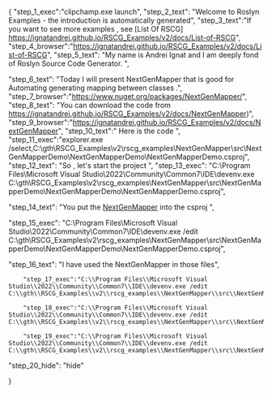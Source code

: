 {
    "step_1_exec":"clipchamp.exe launch",
    "step_2_text": "Welcome to Roslyn Examples - the introduction is automatically generated",
    "step_3_text":"If you want to see more examples , see  [List Of RSCG] https://ignatandrei.github.io/RSCG_Examples/v2/docs/List-of-RSCG",
    "step_4_browser":"https://ignatandrei.github.io/RSCG_Examples/v2/docs/List-of-RSCG",
    "step_5_text": "My name is Andrei Ignat and I am deeply fond of Roslyn Source Code Generator. ",

"step_6_text": "Today I will present NextGenMapper  that is good for Automating generating mapping between classes .",
"step_7_browser":"https://www.nuget.org/packages/NextGenMapper/",
"step_8_text": "You can download the code from https://ignatandrei.github.io/RSCG_Examples/v2/docs/NextGenMapper)",
"step_9_browser":"https://ignatandrei.github.io/RSCG_Examples/v2/docs/NextGenMapper",
"step_10_text":" Here is the code ",
"step_11_exec":"explorer.exe /select,C:\\gth\\RSCG_Examples\\v2\\rscg_examples\\NextGenMapper\\src\\NextGenMapperDemo\\NextGenMapperDemo\\NextGenMapperDemo.csproj",
"step_12_text": "So , let's start the project ",
"step_13_exec": "C:\\Program Files\\Microsoft Visual Studio\\2022\\Community\\Common7\\IDE\\devenv.exe C:\\gth\\RSCG_Examples\\v2\\rscg_examples\\NextGenMapper\\src\\NextGenMapperDemo\\NextGenMapperDemo\\NextGenMapperDemo.csproj",

"step_14_text": "You put the  [NextGenMapper](https://www.nuget.org/packages/NextGenMapper/) into the csproj ",

"step_15_exec": "C:\\Program Files\\Microsoft Visual Studio\\2022\\Community\\Common7\\IDE\\devenv.exe /edit C:\\gth\\RSCG_Examples\\v2\\rscg_examples\\NextGenMapper\\src\\NextGenMapperDemo\\NextGenMapperDemo\\NextGenMapperDemo.csproj",

"step_16_text": "I have used the NextGenMapper in those files",


        "step_17_exec":"C:\\Program Files\\Microsoft Visual Studio\\2022\\Community\\Common7\\IDE\\devenv.exe /edit C:\\gth\\RSCG_Examples\\v2\\rscg_examples\\NextGenMapper\\src\\NextGenMapperDemo\\NextGenMapperDemo\\PersonDTO.cs",
    
        "step_18_exec":"C:\\Program Files\\Microsoft Visual Studio\\2022\\Community\\Common7\\IDE\\devenv.exe /edit C:\\gth\\RSCG_Examples\\v2\\rscg_examples\\NextGenMapper\\src\\NextGenMapperDemo\\NextGenMapperDemo\\Person.cs",
    
        "step_19_exec":"C:\\Program Files\\Microsoft Visual Studio\\2022\\Community\\Common7\\IDE\\devenv.exe /edit C:\\gth\\RSCG_Examples\\v2\\rscg_examples\\NextGenMapper\\src\\NextGenMapperDemo\\NextGenMapperDemo\\Program.cs",
    
"step_20_hide": "hide"


}